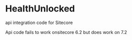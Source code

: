 # HealthUnlocked
api integration code for Sitecore

Api code fails to work onsitecore 6.2 but does work on 7.2
